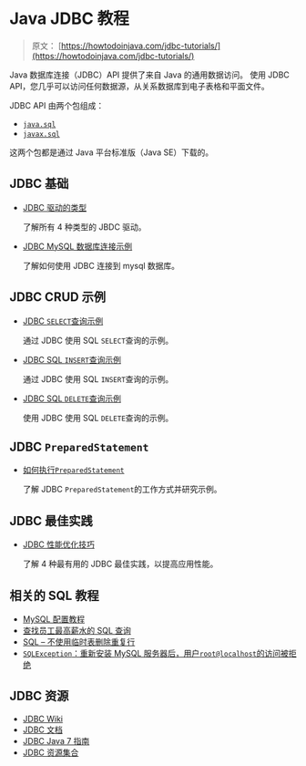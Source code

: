 # Java JDBC 教程

> 原文： [https://howtodoinjava.com/jdbc-tutorials/](https://howtodoinjava.com/jdbc-tutorials/)

Java 数据库连接（JDBC）API 提供了来自 Java 的通用数据访问。 使用 JDBC API，您几乎可以访问任何数据源，从关系数据库到电子表格和平面文件。

JDBC API 由两个包组成：

*   [`java.sql`](https://docs.oracle.com/javase/7/docs/api/java/sql/package-summary.html)
*   [`javax.sql`](https://docs.oracle.com/javase/7/docs/api/javax/sql/package-summary.html)

这两个包都是通过 Java 平台标准版（Java SE）下载的。

## JDBC 基础

*   [JDBC 驱动的类型](//howtodoinjava.com/java/jdbc/jdbc-basics-types-of-jdbc-drivers/)
    
    了解所有 4 种类型的 JBDC 驱动。
*   [JDBC MySQL 数据库连接示例](//howtodoinjava.com/java/jdbc/jdbc-mysql-database-connection-example/)
    
    了解如何使用 JDBC 连接到 mysql 数据库。

## JDBC CRUD 示例

*   [JDBC `SELECT`查询示例](//howtodoinjava.com/java/jdbc/jdbc-select-query-example/)
    
    通过 JDBC 使用 SQL `SELECT`查询的示例。
*   [JDBC SQL `INSERT`查询示例](//howtodoinjava.com/java/jdbc/jdbc-sql-insert-query-example/)
    
    通过 JDBC 使用 SQL `INSERT`查询的示例。
*   [JDBC SQL `DELETE`查询示例](//howtodoinjava.com/java/jdbc/jdbc-sql-delete-query-example/)
    
    使用 JDBC 使用 SQL `DELETE`查询的示例。

## JDBC `PreparedStatement`

*   [如何执行`PreparedStatement`](//howtodoinjava.com/java/jdbc/how-to-execute-preparedstatement-using-jdbc/)
    
    了解 JDBC `PreparedStatement`的工作方式并研究示例。

## JDBC 最佳实践

*   [JDBC 性能优化技巧](//howtodoinjava.com/java/jdbc/best-practices-to-improve-jdbc-performance/)
    
    了解 4 种最有用的 JDBC 最佳实践，以提高应用性能。

## 相关的 SQL 教程

*   [MySQL 配置教程](//howtodoinjava.com/misc/sql/mysql-configuration-tutorial/)
*   [查找员工最高薪水的 SQL 查询](//howtodoinjava.com/misc/sql/sql-query-to-find-find-the-nth-highest-salary-of-an-employee/)
*   [SQL – 不使用临时表删除重复行](//howtodoinjava.com/misc/sql/how-to-remove-duplicate-rows-in-mysql-without-using-temporary-table/)
*   [`SQLException`：重新安装 MySQL 服务器后，用户`root@localhost`的访问被拒绝](//howtodoinjava.com/misc/sql/sqlexception-access-denied-for-user-rootlocalhost-after-re-installation-of-mysql-server/)

## JDBC 资源

*   [JDBC Wiki](https://en.wikipedia.org/wiki/Java_Database_Connectivity)
*   [JDBC 文档](https://docs.oracle.com/javase/tutorial/jdbc/basics/)
*   [JDBC Java 7 指南](https://docs.oracle.com/javase/7/docs/technotes/guides/jdbc/)
*   [JDBC 资源集合](https://www.databasestar.com/jdbc-in-java/)